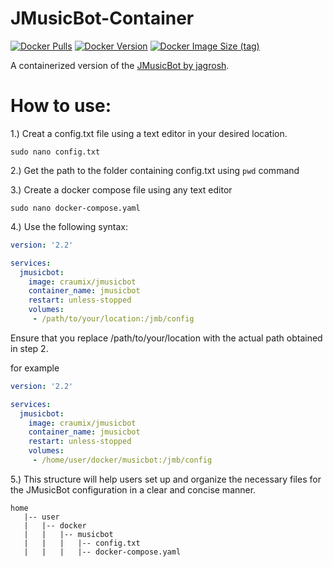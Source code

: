 # JMusicBot-Container
[![Docker Pulls](https://img.shields.io/docker/pulls/craumix/jmusicbot)](https://hub.docker.com/r/craumix/jmusicbot)
[![Docker Version](https://img.shields.io/docker/v/craumix/jmusicbot)](https://hub.docker.com/r/craumix/jmusicbot)
[![Docker Image Size (tag)](https://img.shields.io/docker/image-size/craumix/jmusicbot/latest)](https://hub.docker.com/r/craumix/jmusicbot)

A containerized version of the [JMusicBot by jagrosh](https://github.com/jagrosh/MusicBot).


# How to use:

1.) Creat a config.txt file using a text editor in your desired location.

```
sudo nano config.txt
```
2.) Get the path to the folder containing config.txt using ```pwd``` command 

3.) Create a docker compose file using any text editor

```sudo nano docker-compose.yaml```

4.) Use the following syntax:

```yaml
version: '2.2'

services:
  jmusicbot:
    image: craumix/jmusicbot
    container_name: jmusicbot
    restart: unless-stopped
    volumes:
     - /path/to/your/location:/jmb/config
```

Ensure that you replace /path/to/your/location with the actual path obtained in step 2. 


for example 

```yaml
version: '2.2'

services:
  jmusicbot:
    image: craumix/jmusicbot
    container_name: jmusicbot
    restart: unless-stopped
    volumes:
     - /home/user/docker/musicbot:/jmb/config
```


 
5.) This structure will help users set up and organize the necessary files for the JMusicBot configuration in a clear and concise manner.

```
home
   |-- user
   |   |-- docker
   |   |   |-- musicbot
   |   |   |   |-- config.txt
   |   |   |   |-- docker-compose.yaml

```
